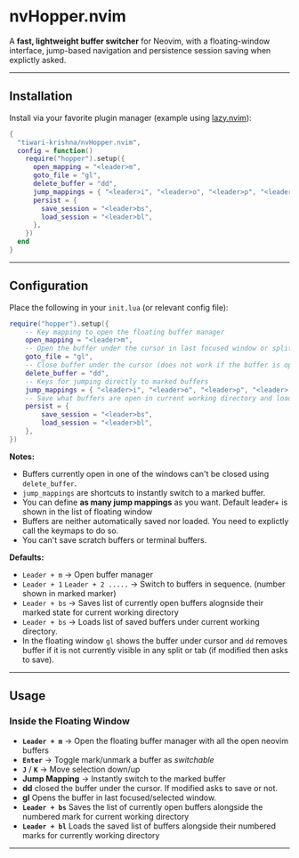 # nvHopper.nvim

A **fast, lightweight buffer switcher** for Neovim, with a floating-window interface, jump-based navigation and persistence session saving when explictly asked.

---

## Installation

Install via your favorite plugin manager (example using [lazy.nvim](https://github.com/folke/lazy.nvim)):

```lua
{
  "tiwari-krishna/nvHopper.nvim",
  config = function()
    require("hopper").setup({
      open_mapping = "<leader>m",
      goto_file = "gl",
      delete_buffer = "dd",
      jump_mappings = { "<leader>i", "<leader>o", "<leader>p", "<leader>[" },
      persist = {
        save_session = "<leader>bs",
        load_session = "<leader>bl",
      },
    })
  end
}
```

---

## Configuration

Place the following in your `init.lua` (or relevant config file):

```lua
require("hopper").setup({
    -- Key mapping to open the floating buffer manager
    open_mapping = "<leader>m",
    -- Open the buffer under the cursor in last focused window or split
    goto_file = "gl",
    -- Close buffer under the cursor (does not work if the buffer is open in a window)
    delete_buffer = "dd",
    -- Keys for jumping directly to marked buffers
    jump_mappings = { "<leader>i", "<leader>o", "<leader>p", "<leader>[" },
    -- Save what buffers are open in current working directory and load them later
    persist = {
        save_session = "<leader>bs",
        load_session = "<leader>bl",
    },
})
```

**Notes:**

- Buffers currently open in one of the windows can't be closed using `delete_buffer`.
- `jump_mappings` are shortcuts to instantly switch to a marked buffer.
- You can define **as many jump mappings** as you want. Default leader+<num> is shown in the list of floating window
- Buffers are neither automatically saved nor loaded. You need to explictly call the keymaps to do so.
- You can't save scratch buffers or terminal buffers.

**Defaults:**

- `Leader + m` → Open buffer manager
- `Leader + 1` `Leader + 2 .....` → Switch to buffers in sequence. (number shown in marked marker)
- `Leader + bs` → Saves list of currently open buffers alognside their marked state for current working directory
- `Leader + bs` → Loads list of saved buffers under current working directory.
- In the floating window `gl` shows the buffer under cursor and `dd` removes buffer if it is not currently visible in any split or tab (if modified then asks to save).

---

## Usage

### Inside the Floating Window

- **`Leader + m`** → Open the floating buffer manager with all the open neovim buffers
- **`Enter`** → Toggle mark/unmark a buffer as _switchable_
- **`J`** / **`K`** → Move selection down/up
- **Jump Mapping** → Instantly switch to the marked buffer
- **dd** closed the buffer under the cursor. If modified asks to save or not.
- **gl** Opens the buffer in last focused/selected window.
- **`Leader + bs`** Saves the list of currently open buffers alongside the numbered mark for current working directory
- **`Leader + bl`** Loads the saved list of buffers alongside their numbered marks for currently working directory

---
